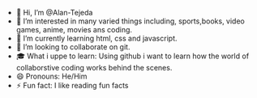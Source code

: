 - 👋 Hi, I’m @Alan-Tejeda
- 👀 I’m interested in many varied things including, sports,books, video games, anime, movies ans coding.
- 🌱 I’m currently learning html, css and javascript.
- 💞️ I’m looking to collaborate on git.
- 🎓 What i uppe to learn: Using github i want to learn how the world of collaborstive coding works behind the scenes.
- 😄 Pronouns: He/Him
- ⚡ Fun fact: I like reading fun facts
<!---
Alan-Tejeda/Alan-Tejeda is a ✨ special ✨ repository because its `README.md` (this file) appears on your GitHub profile.
You can click the Preview link to take a look at your changes.
--->
